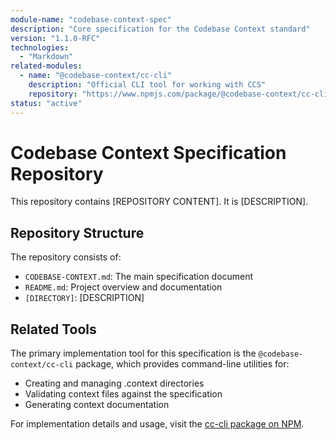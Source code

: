 ```yaml
---
module-name: "codebase-context-spec"
description: "Core specification for the Codebase Context standard"
version: "1.1.0-RFC"
technologies:
  - "Markdown"
related-modules:
  - name: "@codebase-context/cc-cli"
    description: "Official CLI tool for working with CCS"
    repository: "https://www.npmjs.com/package/@codebase-context/cc-cli"
status: "active"
---
```


# Codebase Context Specification Repository

This repository contains [REPOSITORY CONTENT]. It is [DESCRIPTION].

## Repository Structure

The repository consists of:
- `CODEBASE-CONTEXT.md`: The main specification document
- `README.md`: Project overview and documentation
- `[DIRECTORY]`: [DESCRIPTION]

## Related Tools

The primary implementation tool for this specification is the `@codebase-context/cc-cli` package, which provides command-line utilities for:
- Creating and managing .context directories
- Validating context files against the specification
- Generating context documentation

For implementation details and usage, visit the [cc-cli package on NPM](https://www.npmjs.com/package/@codebase-context/cc-cli).
